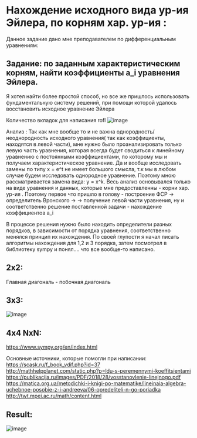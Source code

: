 
# Нахождение исходного вида ур-ия Эйлера, по корням хар. ур-ия :

Данное задание дано мне преподавателем по дифференциальным уравнениям:

## Задание: по заданным характеристическим корням, найти коэффициенты a_i уравнения Эйлера. 
Я хотел найти более простой способ, но все же пришлось использовать фундаментальную систему решений,
 при помощи которой удалось восстановить исходное уравнение Эйлера


Количество вкладок для написания rofl
![image](https://user-images.githubusercontent.com/61281668/134803556-41405f88-9cbe-45db-b751-d432fac28b54.png)

Анализ : Так как мне вообще то и не важна однородность/неоднородность исходного уравнения( так как коэффициенты,
находятся в левой части), мне нужно было проанализировать только левую часть уравнения, которая всегда будет сводиться
к линейному уравнению с постоянными коэффициентами, по которому мы и получаем характеристическое уравнение. Да и вообще
исследовать замены по типу х = e^t  не имеет большого смысла, т.к мы в любом случае будем исследовать однородное уравнение.
Поэтому мною рассматривается замена вида: y = x^k. Весь анализ основывался только на виде уравнения и данных, которые мне
предоставленны - корни хар. ур-ия . Поэтому первое что пришло в голову - построение ФСР -> определитель Вронского -> 
-> получение левой части уравнения, ну и соответственно решение поставленной задачи - нахождение коэффициентов a_i

В процессе решения нужно было находить определители разных порядков, в зависимости от порядка уравнения, соответственно менялся
принцип их нахождения. По своей глупости я начал писать алгоритмы нахождения для 1,2 и 3 порядка, затем посмотрел в библиотеку
sympy и понял.... что все вообще-то написано.


## 2x2:
Главная диагональ - побочная диагональ

## 3x3:
![image](https://user-images.githubusercontent.com/61281668/134804010-11a79727-b8f2-4172-b99b-7cef2d265367.png)

## 4х4 NxN:
https://www.sympy.org/en/index.html

Основные источники, которые помогли при написании:
https://scask.ru/f_book_vdif.php?id=37
http://mathhelpplanet.com/static.php?p=ldu-s-peremennymi-koeffitsientami
https://publikacija.ru/images/PDF/2018/28/vosstanovlenie-linejnogo.pdf
https://matica.org.ua/metodichki-i-knigi-po-matematike/lineinaia-algebra-uchebnoe-posobie-z-i-andreeva/06-opredeliteli-n-go-poriadka
http://twt.mpei.ac.ru/math/content.html

## Result:
![image](https://user-images.githubusercontent.com/61281668/134803798-6f2b3159-4c60-4244-a540-460dd9727972.png)
